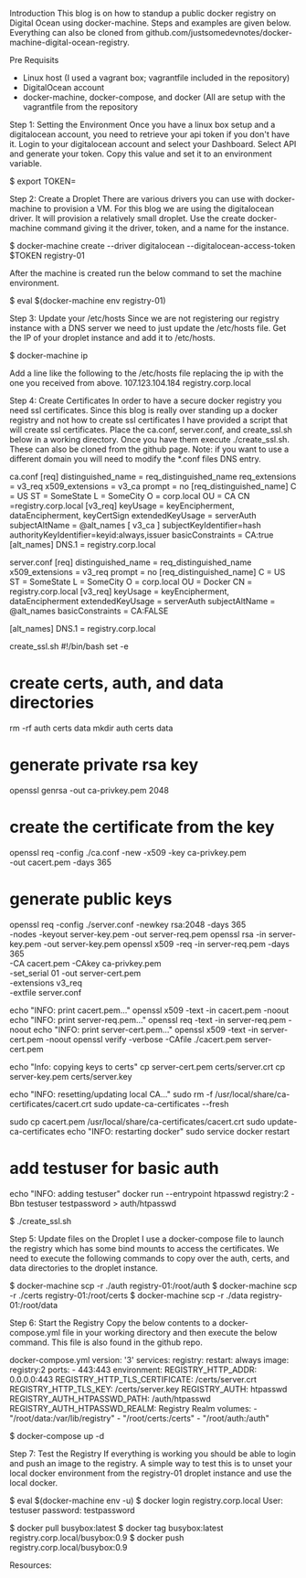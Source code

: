 
Introduction
This blog is on how to standup a public docker registry on Digital Ocean using docker-machine.  Steps and examples are given below.  Everything can also be cloned from github.com/justsomedevnotes/docker-machine-digital-ocean-registry.

Pre Requisits
- Linux host (I used a vagrant box; vagrantfile included in the repository)
- DigitalOcean account
- docker-machine, docker-compose, and docker (All are setup with the vagrantfile from the repository

Step 1: Setting the Environment
Once you have a linux box setup and a digitalocean account, you need to retrieve your api token if you don't have it.  Login to your digitalocean account and select your Dashboard.  Select API and generate your token.  Copy this value and set it to an environment variable.

$ export TOKEN=<token value>

Step 2: Create a Droplet
There are various drivers you can use with docker-machine to provision a VM.  For this blog we are using the digitalocean driver.  It will provision a relatively small droplet.  Use the create docker-machine command giving it the driver, token, and a name for the instance.

$ docker-machine create --driver digitalocean --digitalocean-access-token $TOKEN registry-01  

After the machine is created run the below command to set the machine environment.

$ eval $(docker-machine env registry-01)

Step 3: Update your /etc/hosts
Since we are not registering our registry instance with a DNS server we need to just update the /etc/hosts file.  Get the IP of your droplet instance and add it to /etc/hosts.

$ docker-machine ip <instance name>

Add a line like the following to the /etc/hosts file replacing the ip with the one you received from above.
107.123.104.184 registry.corp.local

Step 4: Create Certificates
In order to have a secure docker registry you need ssl certificates.  Since this blog is really over standing up a docker registry and not how to create ssl certificates I have provided a script that will create ssl certificates.  Place the ca.conf, server.conf, and create_ssl.sh below in a working directory.  Once you have them execute ./create_ssl.sh.  These can also be cloned from the github page.  Note: if you want to use a different domain you will need to modify the *.conf files DNS entry.

ca.conf
[req]
distinguished_name = req_distinguished_name
req_extensions  = v3_req
x509_extensions = v3_ca
prompt = no
[req_distinguished_name]
C = US
ST = SomeState
L = SomeCity
O = corp.local
OU = CA
CN =registry.corp.local
[v3_req]
keyUsage = keyEncipherment, dataEncipherment, keyCertSign
extendedKeyUsage = serverAuth
subjectAltName = @alt_names
[ v3_ca ]
subjectKeyIdentifier=hash
authorityKeyIdentifier=keyid:always,issuer
basicConstraints = CA:true
[alt_names]
DNS.1 = registry.corp.local

server.conf
[req]
distinguished_name = req_distinguished_name
x509_extensions = v3_req
prompt = no
[req_distinguished_name]
C = US
ST = SomeState
L = SomeCity
O = corp.local
OU = Docker
CN = registry.corp.local
[v3_req]
keyUsage = keyEncipherment, dataEncipherment
extendedKeyUsage = serverAuth
subjectAltName = @alt_names
basicConstraints = CA:FALSE

[alt_names]
DNS.1 = registry.corp.local

create_ssl.sh
#!/bin/bash
set -e

# create certs, auth, and data directories
rm -rf auth certs data
mkdir auth certs data
# generate private rsa key
openssl genrsa -out ca-privkey.pem 2048
# create the certificate from the key
openssl req -config ./ca.conf -new -x509 -key ca-privkey.pem \
     -out cacert.pem -days 365
# generate public keys
openssl req -config ./server.conf -newkey rsa:2048 -days 365 \
     -nodes -keyout server-key.pem -out server-req.pem
openssl rsa -in server-key.pem -out server-key.pem
openssl x509 -req -in server-req.pem -days 365 \
      -CA cacert.pem -CAkey ca-privkey.pem \
      -set_serial 01 -out server-cert.pem  \
      -extensions v3_req \
      -extfile server.conf

echo "INFO: print cacert.pem..."
openssl x509 -text -in cacert.pem -noout
echo "INFO: print server-req.pem..."
openssl req -text -in server-req.pem -noout
echo "INFO: print server-cert.pem..."
openssl x509 -text -in server-cert.pem -noout
openssl verify -verbose -CAfile ./cacert.pem server-cert.pem

echo "Info: copying keys to certs"
cp server-cert.pem certs/server.crt
cp server-key.pem certs/server.key

echo "INFO: resetting/updating local CA..."
sudo rm -f /usr/local/share/ca-certificates/cacert.crt
sudo update-ca-certificates --fresh

sudo cp cacert.pem /usr/local/share/ca-certificates/cacert.crt
sudo update-ca-certificates
echo "INFO: restarting docker"
sudo service docker restart

# add testuser for basic auth
echo "INFO: adding testuser"
docker run --entrypoint htpasswd registry:2 -Bbn testuser testpassword > auth/htpasswd

$ ./create_ssl.sh


Step 5: Update files on the Droplet
I use a docker-compose file to launch the registry which has some bind mounts to access the certificates.  We need to execute the following commands to copy over the auth, certs, and data directories to the droplet instance.

$ docker-machine scp -r ./auth registry-01:/root/auth
$ docker-machine scp -r ./certs registry-01:/root/certs
$ docker-machine scp -r ./data registry-01:/root/data

Step 6: Start the Registry
Copy the below contents to a docker-compose.yml file in your working directory and then execute the below command.  This file is also found in the github repo.

docker-compose.yml
version: '3'
services:
  registry:
    restart: always
    image: registry:2
    ports:
      - 443:443
    environment:
      REGISTRY_HTTP_ADDR: 0.0.0.0:443
      REGISTRY_HTTP_TLS_CERTIFICATE: /certs/server.crt
      REGISTRY_HTTP_TLS_KEY: /certs/server.key
      REGISTRY_AUTH: htpasswd
      REGISTRY_AUTH_HTPASSWD_PATH: /auth/htpasswd
      REGISTRY_AUTH_HTPASSWD_REALM: Registry Realm
    volumes:
      - "/root/data:/var/lib/registry"
      - "/root/certs:/certs"
      - "/root/auth:/auth"

$ docker-compose up -d

Step 7: Test the Registry
If everything is working you should be able to login and push an image to the registry.  A simple way to test this is to unset your local docker environment from the registry-01 droplet instance and use the local docker.

$ eval $(docker-machine env -u)
$ docker login registry.corp.local
User: testuser
password: testpassword

$ docker pull busybox:latest
$ docker tag busybox:latest registry.corp.local/busybox:0.9
$ docker push registry.corp.local/busybox:0.9


Resources:

